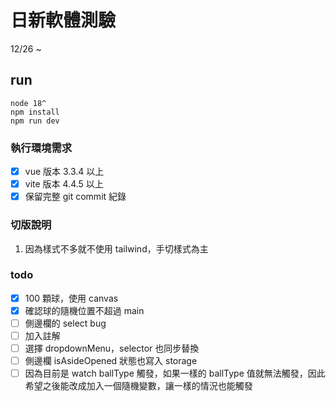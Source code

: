 # 日新軟體測驗 

12/26 ~

## run
```
node 18^
npm install
npm run dev
```

### 執行環境需求
- [x] vue 版本 3.3.4 以上
- [x] vite 版本 4.4.5 以上
- [x] 保留完整 git commit 紀錄

### 切版說明
1. 因為樣式不多就不使用 tailwind，手切樣式為主

### todo
- [x] 100 顆球，使用 canvas
- [x] 確認球的隨機位置不超過 main
- [ ] 側邊欄的 select bug
- [ ] 加入註解
- [ ] 選擇 dropdownMenu，selector 也同步替換
- [ ] 側邊欄 isAsideOpened 狀態也寫入 storage
- [ ] 因為目前是 watch ballType 觸發，如果一樣的 ballType 值就無法觸發，因此希望之後能改成加入一個隨機變數，讓一樣的情況也能觸發
